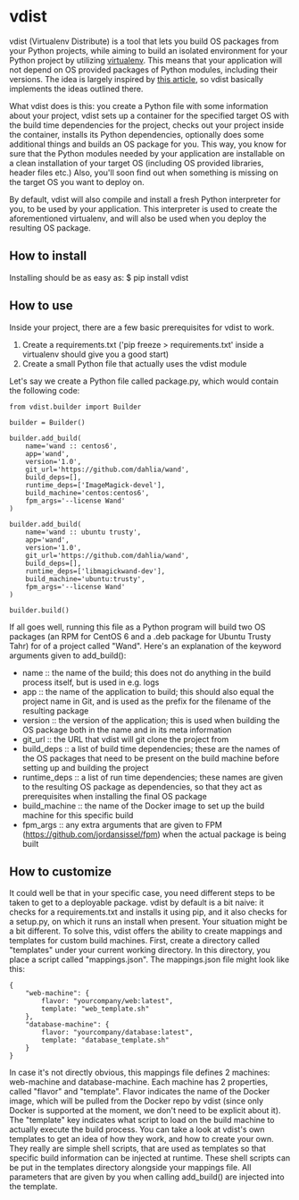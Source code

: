 # vdist

vdist (Virtualenv Distribute) is a tool that lets you build OS packages from your Python projects, while aiming to build an isolated environment for your Python project by utilizing [virtualenv](https://virtualenv.pypa.io/en/latest/). This means that your application will not depend on OS provided packages of Python modules, including their versions. The idea is largely inspired by [this article](https://hynek.me/articles/python-app-deployment-with-native-packages/), so vdist basically implements the ideas outlined there. 

What vdist does is this: you create a Python file with some information about your project, vdist sets up a container for the specified target OS with the build time dependencies for the project, checks out your project inside the container, installs its Python dependencies, optionally does some additional things and builds an OS package for you. This way, you know for sure that the Python modules needed by your application are installable on a clean installation of your target OS (including OS provided libraries, header files etc.) Also, you'll soon find out when something is missing on the target OS you want to deploy on.

By default, vdist will also compile and install a fresh Python interpreter for you, to be used by your application. This interpreter is used to create the aforementioned virtualenv, and will also be used when you deploy the resulting OS package.


## How to install 
Installing should be as easy as:
$ pip install vdist

## How to use
Inside your project, there are a few basic prerequisites for vdist to work.

1. Create a requirements.txt ('pip freeze > requirements.txt' inside a virtualenv should give you a good start)
2. Create a small Python file that actually uses the vdist module

Let's say we create a Python file called package.py, which would contain the following code:
```
from vdist.builder import Builder

builder = Builder()

builder.add_build(
    name='wand :: centos6',
    app='wand',
    version='1.0',
    git_url='https://github.com/dahlia/wand',
    build_deps=[],
    runtime_deps=['ImageMagick-devel'],
    build_machine='centos:centos6',
    fpm_args='--license Wand'
)

builder.add_build(
    name='wand :: ubuntu trusty',
    app='wand',
    version='1.0',
    git_url='https://github.com/dahlia/wand',
    build_deps=[],
    runtime_deps=['libmagickwand-dev'],
    build_machine='ubuntu:trusty',
    fpm_args='--license Wand'
)

builder.build()
```
If all goes well, running this file as a Python program will build two OS packages (an RPM for CentOS 6 and a .deb package for Ubuntu Trusty Tahr) for of a project called "Wand". Here's an explanation of the keyword arguments given to add_build():

- name :: the name of the build; this does not do anything in the build process itself, but is used in e.g. logs
- app :: the name of the application to build; this should also equal the project name in Git, and is used as the prefix for the filename of the resulting package
- version :: the version of the application; this is used when building the OS package both in the name and in its meta information
- git_url :: the URL that vdist will git clone the project from
- build_deps :: a list of build time dependencies; these are the names of the OS packages that need to be present on the build machine before setting up and building the project
- runtime_deps :: a list of run time dependencies; these names are given to the resulting OS package as dependencies, so that they act as prerequisites when installing the final OS package
- build_machine :: the name of the Docker image to set up the build machine for this specific build 
- fpm_args :: any extra arguments that are given to FPM (https://github.com/jordansissel/fpm) when the actual package is being built 

## How to customize
It could well be that in your specific case, you need different steps to be taken to get to a deployable package. vdist by default is a bit naive: it checks for a requirements.txt and installs it using pip, and it also checks for a setup.py, on which it runs an install when present. Your situation might be a bit different. To solve this, vdist offers the ability to create mappings and templates for custom build machines. First, create a directory called "templates" under your current working directory. In this directory, you place a script called "mappings.json". The mappings.json file might look like this:

```
{
    "web-machine": {
        flavor: "yourcompany/web:latest",
        template: "web_template.sh"  
    },
    "database-machine": {
        flavor: "yourcompany/database:latest",
        template: "database_template.sh"  
    }
}
```

In case it's not directly obvious, this mappings file defines 2 machines: web-machine and database-machine. Each machine has 2 properties, called "flavor" and "template". Flavor indicates the name of the Docker image, which will be pulled from the Docker repo by vdist (since only Docker is supported at the moment, we don't need to be explicit about it). The "template" key indicates what script to load on the build machine to actually execute the build process. You can take a look at vdist's own templates to get an idea of how they work, and how to create your own. They really are simple shell scripts, that are used as templates so that specific build information can be injected at runtime. These shell scripts can be put in the templates directory alongside your mappings file. All parameters that are given by you when calling add_build() are injected into the template. 
